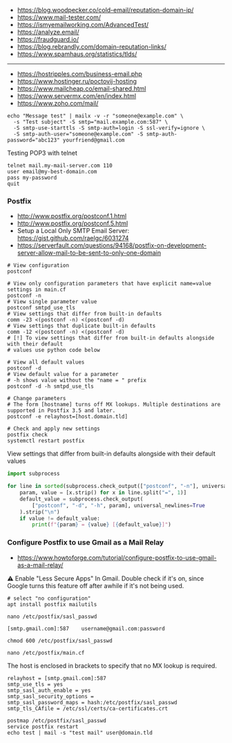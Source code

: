 * https://blog.woodpecker.co/cold-email/reputation-domain-ip/
* https://www.mail-tester.com/
* https://ismyemailworking.com/AdvancedTest/
* https://analyze.email/
* https://fraudguard.io/
* https://blog.rebrandly.com/domain-reputation-links/
* https://www.spamhaus.org/statistics/tlds/
----
* https://hostripples.com/business-email.php
* https://www.hostinger.ru/poctovij-hosting
* https://www.mailcheap.co/email-shared.html
* https://www.servermx.com/en/index.html
* https://www.zoho.com/mail/

```shell
echo "Message test" | mailx -v -r "someone@example.com" \
  -s "Test subject" -S smtp="mail.example.com:587" \
  -S smtp-use-starttls -S smtp-auth=login -S ssl-verify=ignore \
  -S smtp-auth-user="someone@example.com" -S smtp-auth-password="abc123" yourfriend@gmail.com
```
Testing POP3 with telnet
```
telnet mail.my-mail-server.com 110
user email@my-best-domain.com
pass my-password
quit
```

### Postfix

* http://www.postfix.org/postconf.1.html
* http://www.postfix.org/postconf.5.html
* Setup a Local Only SMTP Email Server: https://gist.github.com/raelgc/6031274
* https://serverfault.com/questions/94168/postfix-on-development-server-allow-mail-to-be-sent-to-only-one-domain

```shell
# View configuration
postconf

# View only configuration parameters that have explicit name=value settings in main.cf
postconf -n
# View single parameter value
postconf smtpd_use_tls
# View settings that differ from built-in defaults
comm -23 <(postconf -n) <(postconf -d)
# View settings that duplicate built-in defaults
comm -12 <(postconf -n) <(postconf -d)
# [!] To view settings that differ from built-in defaults alongside with their default
# values use python code below

# View all default values
postconf -d
# View default value for a parameter
# -h shows value without the "name = " prefix
postconf -d -h smtpd_use_tls

# Change parameters
# The form [hostname] turns off MX lookups. Multiple destinations are supported in Postfix 3.5 and later.
postconf -e relayhost=[host.domain.tld]

# Check and apply new settings
postfix check
systemctl restart postfix
```

View settings that differ from built-in defaults alongside with their default values
```python
import subprocess

for line in sorted(subprocess.check_output(["postconf", "-n"], universal_newlines=True).splitlines()):
    param, value = [x.strip() for x in line.split("=", 1)]
    default_value = subprocess.check_output(
        ["postconf", "-d", "-h", param], universal_newlines=True
    ).strip("\n")
    if value != default_value:
        print(f"{param} = {value} [{default_value}]")
```

### Configure Postfix to use Gmail as a Mail Relay

* https://www.howtoforge.com/tutorial/configure-postfix-to-use-gmail-as-a-mail-relay/

:warning: Enable "Less Secure Apps" In Gmail. Double check if it's on, since Google turns this feature off after awhile if it's not being used.

```shell
# select "no configuration"
apt install postfix mailutils

nano /etc/postfix/sasl_passwd
```

```
[smtp.gmail.com]:587    username@gmail.com:password
```

```shell
chmod 600 /etc/postfix/sasl_passwd

nano /etc/postfix/main.cf
```
The host is enclosed in brackets to specify that no MX lookup is required.
```
relayhost = [smtp.gmail.com]:587
smtp_use_tls = yes
smtp_sasl_auth_enable = yes
smtp_sasl_security_options =
smtp_sasl_password_maps = hash:/etc/postfix/sasl_passwd
smtp_tls_CAfile = /etc/ssl/certs/ca-certificates.crt
```

```shell
postmap /etc/postfix/sasl_passwd
service postfix restart
echo test | mail -s "test mail" user@domain.tld
```
